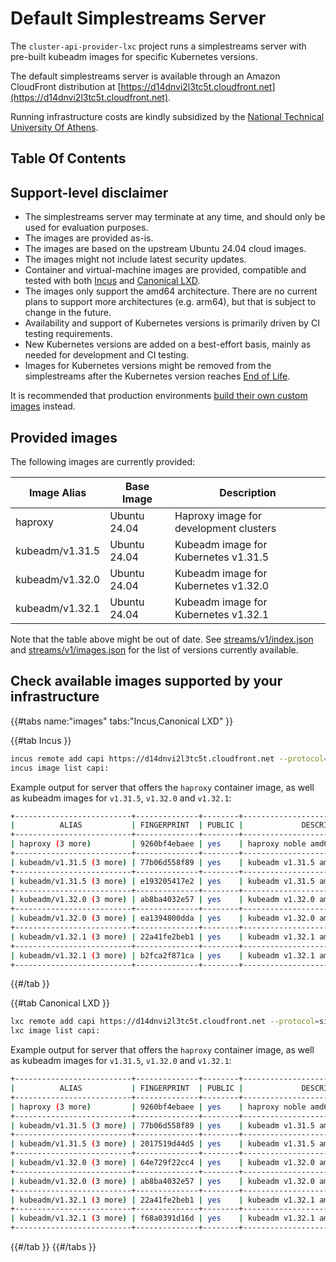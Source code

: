 # Default Simplestreams Server

The `cluster-api-provider-lxc` project runs a simplestreams server with pre-built kubeadm images for specific Kubernetes versions.

The default simplestreams server is available through an Amazon CloudFront distribution at [https://d14dnvi2l3tc5t.cloudfront.net](https://d14dnvi2l3tc5t.cloudfront.net).

Running infrastructure costs are kindly subsidized by the [National Technical University Of Athens].

## Table Of Contents

<!-- toc -->

## Support-level disclaimer

- The simplestreams server may terminate at any time, and should only be used for evaluation purposes.
- The images are provided as-is.
- The images are based on the upstream Ubuntu 24.04 cloud images.
- The images might not include latest security updates.
- Container and virtual-machine images are provided, compatible and tested with both [Incus] and [Canonical LXD].
- The images only support the amd64 architecture. There are no current plans to support more architectures (e.g. arm64), but that is subject to change in the future.
- Availability and support of Kubernetes versions is primarily driven by CI testing requirements.
- New Kubernetes versions are added on a best-effort basis, mainly as needed for development and CI testing.
- Images for Kubernetes versions might be removed from the simplestreams after the Kubernetes version reaches [End of Life](https://kubernetes.io/releases/patch-releases/#support-period).

It is recommended that production environments [build their own custom images](../howto/images/index.md) instead.

## Provided images

The following images are currently provided:

| Image Alias | Base Image | Description |
|-|-|-|
| haproxy | Ubuntu 24.04 | Haproxy image for development clusters |
| kubeadm/v1.31.5 | Ubuntu 24.04 | Kubeadm image for Kubernetes v1.31.5 |
| kubeadm/v1.32.0 | Ubuntu 24.04 | Kubeadm image for Kubernetes v1.32.0 |
| kubeadm/v1.32.1 | Ubuntu 24.04 | Kubeadm image for Kubernetes v1.32.1 |

Note that the table above might be out of date. See [streams/v1/index.json] and [streams/v1/images.json] for the list of versions currently available.

## Check available images supported by your infrastructure

{{#tabs name:"images" tabs:"Incus,Canonical LXD" }}

{{#tab Incus }}

```bash
incus remote add capi https://d14dnvi2l3tc5t.cloudfront.net --protocol=simplestreams
incus image list capi:
```

Example output for server that offers the `haproxy` container image, as well as kubeadm images for `v1.31.5`, `v1.32.0` and `v1.32.1`:

```bash
+--------------------------+--------------+--------+--------------------------------------+--------------+-----------------+------------+----------------------+
|          ALIAS           | FINGERPRINT  | PUBLIC |             DESCRIPTION              | ARCHITECTURE |      TYPE       |    SIZE    |     UPLOAD DATE      |
+--------------------------+--------------+--------+--------------------------------------+--------------+-----------------+------------+----------------------+
| haproxy (3 more)         | 9260bf4ebaee | yes    | haproxy noble amd64 (202502041428)   | x86_64       | CONTAINER       | 122.57MiB  | 2025/02/04 02:00 EET |
+--------------------------+--------------+--------+--------------------------------------+--------------+-----------------+------------+----------------------+
| kubeadm/v1.31.5 (3 more) | 77b06d558f89 | yes    | kubeadm v1.31.5 amd64 (202502051122) | x86_64       | CONTAINER       | 719.11MiB  | 2025/02/05 02:00 EET |
+--------------------------+--------------+--------+--------------------------------------+--------------+-----------------+------------+----------------------+
| kubeadm/v1.31.5 (3 more) | e193205417e2 | yes    | kubeadm v1.31.5 amd64 (202502051127) | x86_64       | VIRTUAL-MACHINE | 1040.99MiB | 2025/02/05 02:00 EET |
+--------------------------+--------------+--------+--------------------------------------+--------------+-----------------+------------+----------------------+
| kubeadm/v1.32.0 (3 more) | ab8ba4032e57 | yes    | kubeadm v1.32.0 amd64 (202502091256) | x86_64       | CONTAINER       | 725.88MiB  | 2025/02/09 02:00 EET |
+--------------------------+--------------+--------+--------------------------------------+--------------+-----------------+------------+----------------------+
| kubeadm/v1.32.0 (3 more) | ea1394800dda | yes    | kubeadm v1.32.0 amd64 (202502091301) | x86_64       | VIRTUAL-MACHINE | 1025.61MiB | 2025/02/09 02:00 EET |
+--------------------------+--------------+--------+--------------------------------------+--------------+-----------------+------------+----------------------+
| kubeadm/v1.32.1 (3 more) | 22a41fe2beb1 | yes    | kubeadm v1.32.1 amd64 (202502042122) | x86_64       | CONTAINER       | 725.97MiB  | 2025/02/04 02:00 EET |
+--------------------------+--------------+--------+--------------------------------------+--------------+-----------------+------------+----------------------+
| kubeadm/v1.32.1 (3 more) | b2fca2f871ca | yes    | kubeadm v1.32.1 amd64 (202502042127) | x86_64       | VIRTUAL-MACHINE | 1026.84MiB | 2025/02/04 02:00 EET |
+--------------------------+--------------+--------+--------------------------------------+--------------+-----------------+------------+----------------------+
```

{{#/tab }}

{{#tab Canonical LXD }}

```bash
lxc remote add capi https://d14dnvi2l3tc5t.cloudfront.net --protocol=simplestreams
lxc image list capi:
```

Example output for server that offers the `haproxy` container image, as well as kubeadm images for `v1.31.5`, `v1.32.0` and `v1.32.1`:

```bash
+--------------------------+--------------+--------+--------------------------------------+--------------+-----------------+------------+-------------------------------+
|          ALIAS           | FINGERPRINT  | PUBLIC |             DESCRIPTION              | ARCHITECTURE |      TYPE       |    SIZE    |          UPLOAD DATE          |
+--------------------------+--------------+--------+--------------------------------------+--------------+-----------------+------------+-------------------------------+
| haproxy (3 more)         | 9260bf4ebaee | yes    | haproxy noble amd64 (202502041428)   | x86_64       | CONTAINER       | 122.57MiB  | Feb 4, 2025 at 12:00am (UTC)  |
+--------------------------+--------------+--------+--------------------------------------+--------------+-----------------+------------+-------------------------------+
| kubeadm/v1.31.5 (3 more) | 77b06d558f89 | yes    | kubeadm v1.31.5 amd64 (202502051122) | x86_64       | CONTAINER       | 719.11MiB  | Feb 5, 2025 at 12:00am (UTC)  |
+--------------------------+--------------+--------+--------------------------------------+--------------+-----------------+------------+-------------------------------+
| kubeadm/v1.31.5 (3 more) | 2017519d44d5 | yes    | kubeadm v1.31.5 amd64 (202501150903) | x86_64       | VIRTUAL-MACHINE | 1154.42MiB | Jan 15, 2025 at 12:00am (UTC) |
+--------------------------+--------------+--------+--------------------------------------+--------------+-----------------+------------+-------------------------------+
| kubeadm/v1.32.0 (3 more) | 64e729f22cc4 | yes    | kubeadm v1.32.0 amd64 (202501150903) | x86_64       | VIRTUAL-MACHINE | 1163.00MiB | Jan 15, 2025 at 12:00am (UTC) |
+--------------------------+--------------+--------+--------------------------------------+--------------+-----------------+------------+-------------------------------+
| kubeadm/v1.32.0 (3 more) | ab8ba4032e57 | yes    | kubeadm v1.32.0 amd64 (202502091256) | x86_64       | CONTAINER       | 725.88MiB  | Feb 9, 2025 at 12:00am (UTC)  |
+--------------------------+--------------+--------+--------------------------------------+--------------+-----------------+------------+-------------------------------+
| kubeadm/v1.32.1 (3 more) | 22a41fe2beb1 | yes    | kubeadm v1.32.1 amd64 (202502042122) | x86_64       | CONTAINER       | 725.97MiB  | Feb 4, 2025 at 12:00am (UTC)  |
+--------------------------+--------------+--------+--------------------------------------+--------------+-----------------+------------+-------------------------------+
| kubeadm/v1.32.1 (3 more) | f68a0391d16d | yes    | kubeadm v1.32.1 amd64 (202501150903) | x86_64       | VIRTUAL-MACHINE | 1158.56MiB | Jan 15, 2025 at 12:00am (UTC) |
+--------------------------+--------------+--------+--------------------------------------+--------------+-----------------+------------+-------------------------------+
```

{{#/tab }}
{{#/tabs }}

<!-- links -->
[National Technical University Of Athens]: https://ntua.gr/en
[Incus]: https://linuxcontainers.org/incus/docs/main/
[Canonical LXD]: https://canonical-lxd.readthedocs-hosted.com/en/
[streams/v1/index.json]: https://d14dnvi2l3tc5t.cloudfront.net/streams/v1/index.json
[streams/v1/images.json]: https://d14dnvi2l3tc5t.cloudfront.net/streams/v1/images.json
